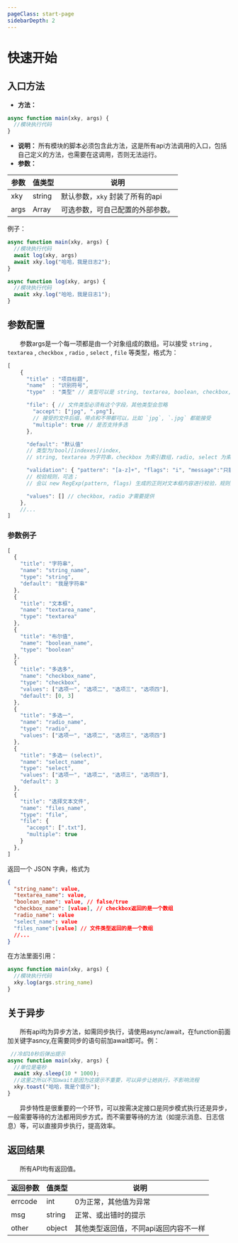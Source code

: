 ```yaml
---
pageClass: start-page
sidebarDepth: 2
---
```


# 快速开始

## 入口方法

* **方法：**
```javascript
async function main(xky, args) {
  //模块执行代码
}
```

* **说明：** 所有模块的脚本必须包含此方法，这是所有api方法调用的入口，包括自己定义的方法，也需要在这调用，否则无法运行。
* **参数：**

参数 | 值类型 | 说明
------------ | ------------- | -------------
xky| string | 默认参数，`xky` 封装了所有的api
args| Array | 可选参数，可自己配置的外部参数。

例子：

```javascript
async function main(xky, args) {
  //模块执行代码
  await log(xky, args)
  await xky.log("哈哈，我是日志2");
}

async function log(xky, args) {
  //模块执行代码
  await xky.log("哈哈，我是日志1");
}
```
## 参数配置
&emsp;&emsp;参数args是一个每一项都是由一个对象组成的数组。可以接受 `string` , `textarea` , `checkbox` , `radio` , `select` , `file` 等类型，格式为：

```javascript
[
    {
      "title" : "项目标题",
      "name"  : "识别符号",
      "type"  : "类型" // 类型可以是 string, textarea, boolean, checkbox, radio, select,

      "file": { // 文件类型必须有这个字段，其他类型会忽略
        "accept": ["jpg", ".png"],
        // 接受的文件后缀，带点和不带都可以，比如 `jpg`, `.jpg` 都能接受
        "multiple": true // 是否支持多选
      },

      "default": "默认值"
      // 类型为/bool/[indexes]/index,
      // string, textarea 为字符串，checkbox 为索引数组，radio, select 为索引值

      "validation": { "pattern": "[a-z]+", "flags": "i", "message":"只能输入字母"},
      // 校验规则，可选；
      // 会以 new RegExp(pattern, flags) 生成的正则对文本框内容进行校验，规则里 `flags` 可选。

      "values": [] // checkbox, radio 才需要提供
    },
    //...
]
```
### 参数例子

```javascript
[
  {
    "title": "字符串",
    "name": "string_name",
    "type": "string",
    "default": "我是字符串"
  },
  {
    "title": "文本框",
    "name": "textarea_name",
    "type": "textarea"
  },
  {
    "title": "布尔值",
    "name": "boolean_name",
    "type": "boolean"
  },
  {
    "title": "多选多",
    "name": "checkbox_name",
    "type": "checkbox",
    "values": ["选项一", "选项二", "选项三", "选项四"],
    "default": [0, 3]
  },
  {
    "title": "多选一",
    "name": "radio_name",
    "type": "radio",
    "values": ["选项一", "选项二", "选项三", "选项四"]
  },
  {
    "title": "多选一 (select)",
    "name": "select_name",
    "type": "select",
    "values": ["选项一", "选项二", "选项三", "选项四"],
    "default": 3
  },
  {
    "title": "选择文本文件",
    "name": "files_name",
    "type": "file",
    "file": {
      "accept": [".txt"],
      "multiple": true
    }
  },
]
```

返回一个 JSON 字典，格式为

```json
{
  "string_name": value,
  "textarea_name": value,
  "boolean_name": value, // false/true
  "checkbox_name": [value], // checkbox返回的是一个数组
  "radio_name": value
  "select_name": value
  "files_name":[value] // 文件类型返回的是一个数组
  //...
}
```

在方法里面引用：

```javascript
async function main(xky, args) {
  //模块执行代码
  xky.log(args.string_name)
}
```


## 关于异步
&emsp;&emsp;所有api均为异步方法，如需同步执行，请使用async/await，在function前面加关键字asncy,在需要同步的语句前加await即可。例：
```javascript
 //冷却10秒后弹出提示
async function main(xky, args) {
  //单位是毫秒
  await xky.sleep(10 * 1000); 
  //这里之所以不加await是因为这提示不重要，可以异步让她执行，不影响流程
  xky.toast("哈哈，我是个提示"); 
}
```
&emsp;&emsp;异步特性是很重要的一个环节，可以按需决定接口是同步模式执行还是异步，一般需要等待的方法都用同步方式，而不需要等待的方法（如提示消息、日志信息）等，可以直接异步执行，提高效率。



## 返回结果

&emsp;&emsp;所有API均有返回值。

返回参数 | 值类型 | 说明
------------ | ------------- | -------------
errcode| int | 0为正常，其他值为异常
msg| string | 正常、或出错时的提示
other | object | 其他类型返回值，不同api返回内容不一样

